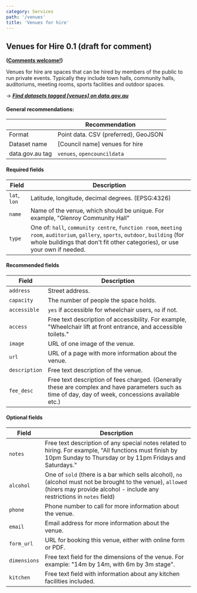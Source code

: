 ```yaml
---
category: Services
path: '/venues'
title: 'Venues for hire'
---
```

## Venues for Hire 0.1 (draft for comment)
**([Comments welcome!](https://github.com/okfnau/open-council-data/issues))**

Venues for hire are spaces that can be hired by members of the public to run private events. Typically they include town halls, community halls, auditoriums, meeting rooms, sports facilities and outdoor spaces.

&rarr; <i>**[Find datasets tagged \[venues\] on data.gov.au](http://data.gov.au/dataset?sort=extras_harvest_portal+asc%2C+score+desc&q=&tags=venues)**</i>

#### General recommendations:

&nbsp;| Recommendation
------|------------
Format| Point data. CSV (preferred), GeoJSON
Dataset name| [Council name] venues for hire
data.gov.au tag| `venues`, `opencouncildata`

#### Required fields

Field | Description
------|------------
`lat`, `lon`| Latitude, longitude, decimal degrees. (EPSG:4326) 
`name`| Name of the venue, which should be unique. For example, "Glenroy Community Hall"
`type`| One of: `hall`, `community centre`, `function room`, `meeting room`, `auditorium`, `gallery`, `sports`, `outdoor`, `building` (for whole buildings that don't fit other categories), or use your own if needed.

#### Recommended fields

Field | Description
------|-------------
`address`| Street address.
`capacity`| The number of people the space holds.
`accessible`| `yes` if accessible for wheelchair users, `no` if not.
`access`| Free text description of accessibility. For example, "Wheelchair lift at front entrance, and accessible toilets."
`image`|URL of one image of the venue.
`url`|URL of a page with more information about the venue.
`description`|Free text description of the venue.
`fee_desc`| Free text description of fees charged. (Generally these are complex and have parameters such as time of day, day of week, concessions available etc.)

#### Optional fields

Field  | Description
-------|-------------
 `notes` | Free text description of any special notes related to hiring. For example, "All functions must finish by 10pm Sunday to Thursday or by 11pm Fridays and Saturdays."
 `alcohol` | One of `sold` (there is a bar which sells alcohol), `no` (alcohol must not be brought to the venue), `allowed` (hirers may provide alcohol - include any restrictions in `notes` field)
 `phone` | Phone number to call for more information about the venue.
 `email` | Email address for more information about the venue.
 `form_url` | URL for booking this venue, either with online form or PDF.
 `dimensions` | Free text field for the dimensions of the venue. For example: "14m by 14m, with 6m by 3m stage".
 `kitchen` | Free text field with information about any kitchen facilities included.
